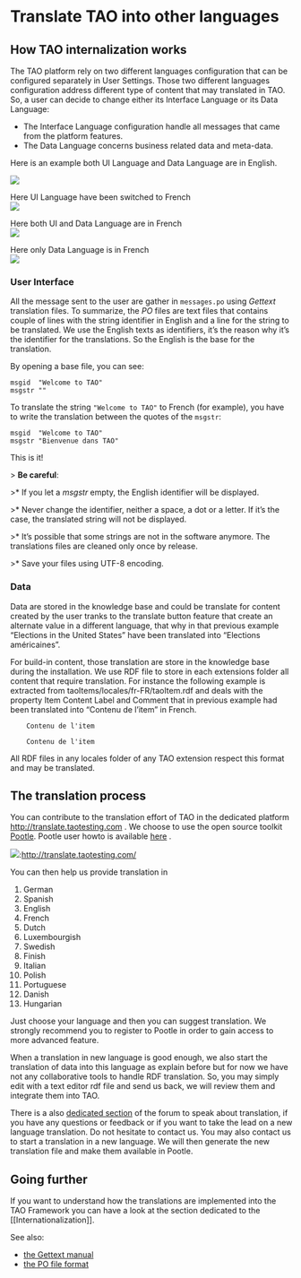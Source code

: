 <!--
author:
    - 'Cyril Hazotte'
created_at: '2010-12-02 16:13:49'
updated_at: '2013-10-11 16:59:23'
tags:
    - 'Developer Guide'
-->

Translate TAO into other languages
==================================



How TAO internalization works
-----------------------------

The TAO platform rely on two different languages configuration that can be configured separately in User Settings. Those two different languages configuration address different type of content that may translated in TAO. So, a user can decide to change either its Interface Language or its Data Language:

-   The Interface Language configuration handle all messages that came from the platform features.
-   The Data Language concerns business related data and meta-data.

Here is an example both UI Language and Data Language are in English.<br/>

![](../resources//attachments/download/2593/S%C3%A9lection_053.png)

Here UI Language have been switched to French\
![](../resources//attachments/download/2592/S%C3%A9lection_054.png)

Here both UI and Data Language are in French\
![](../resources//attachments/download/2600/S%C3%A9lection_055.png)

Here only Data Language is in French\
![](../resources//attachments/download/2599/S%C3%A9lection_051.png)

### User Interface

All the message sent to the user are gather in `messages.po` using *Gettext* translation files. To summarize, the *PO* files are text files that contains couple of lines with the string identifier in English and a line for the string to be translated. We use the English texts as identifiers, it’s the reason why it’s the identifier for the translations. So the English is the base for the translation.

By opening a base file, you can see:

    msgid  "Welcome to TAO"
    msgstr ""

To translate the string `"Welcome to TAO"` to French (for example), you have to write the translation between the quotes of the `msgstr`:

    msgid  "Welcome to TAO"
    msgstr "Bienvenue dans TAO"

This is it!

\> **Be careful**:<br/>

\>\* If you let a *msgstr* empty, the English identifier will be displayed.<br/>

\>\* Never change the identifier, neither a space, a dot or a letter. If it’s the case, the translated string will not be displayed.<br/>

\>\* It’s possible that some strings are not in the software anymore. The translations files are cleaned only once by release.<br/>

\>\* Save your files using UTF-8 encoding.

### Data

Data are stored in the knowledge base and could be translate for content created by the user tranks to the translate button feature that create an alternate value in a different language, that why in that previous example “Elections in the United States” have been translated into “Elections américaines”.

For build-in content, those translation are store in the knowledge base during the installation. We use RDF file to store in each extensions folder all content that require translation. For instance the following example is extracted from taoItems/locales/fr-FR/taoItem.rdf and deals with the property Item Content Label and Comment that in previous example had been translated into “Contenu de l’item” in French.


      
        
        Contenu de l'item
        
        Contenu de l'item
      

All RDF files in any locales folder of any TAO extension respect this format and may be translated.

The translation process
-----------------------

You can contribute to the translation effort of TAO in the dedicated platform http://translate.taotesting.com . We choose to use the open source toolkit [Pootle](http://translate.sourceforge.net/wiki/). Pootle user howto is available [here](http://translate.sourceforge.net/wiki/users/howto) .

![](../resources//attachments/download/2596/S%C3%A9lection_057.png):http://translate.taotesting.com/

You can then help us provide translation in

1.  German
2.  Spanish
3.  English
4.  French
5.  Dutch
6.  Luxembourgish
7.  Swedish
8.  Finish
9.  Italian
10. Polish
11. Portuguese
12. Danish
13. Hungarian

Just choose your language and then you can suggest translation. We strongly recommend you to register to Pootle in order to gain access to more advanced feature.

When a translation in new language is good enough, we also start the translation of data into this language as explain before but for now we have not any collaborative tools to handle RDF translation. So, you may simply edit with a text editor rdf file and send us back, we will review them and integrate them into TAO.

There is a also [dedicated section](http://forge.taotesting.com/projects/tao/boards/3) of the forum to speak about translation, if you have any questions or feedback or if you want to take the lead on a new language translation. Do not hesitate to contact us. You may also contact us to start a translation in a new language. We will then generate the new translation file and make them available in Pootle.

Going further
-------------

If you want to understand how the translations are implemented into the TAO Framework you can have a look at the section dedicated to the [[Internationalization]].

See also:

-   [the Gettext manual](http://www.gnu.org/software/gettext/manual/gettext.html)
-   [the PO file format](http://www.gnu.org/software/gettext/manual/gettext.html#PO-Files)


